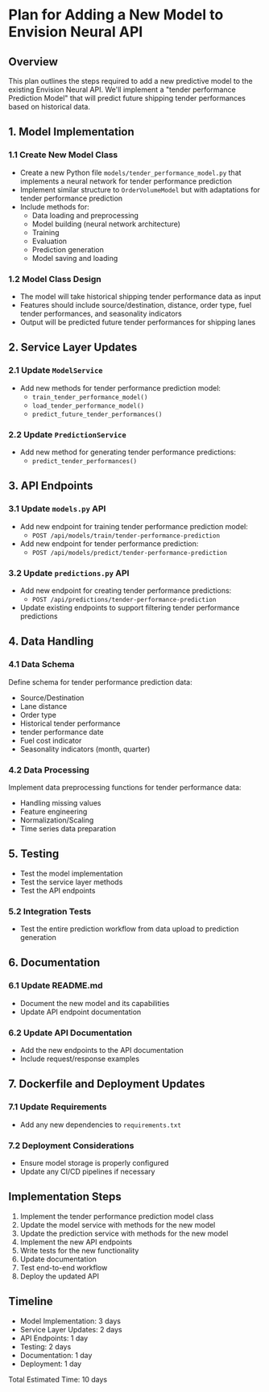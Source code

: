 # Plan for Adding a New Model to Envision Neural API

## Overview
This plan outlines the steps required to add a new predictive model to the existing Envision Neural API. We'll implement a "tender performance Prediction Model" that will predict future shipping tender performances based on historical data.

## 1. Model Implementation

### 1.1 Create New Model Class
- Create a new Python file `models/tender_performance_model.py` that implements a neural network for tender performance prediction
- Implement similar structure to `OrderVolumeModel` but with adaptations for tender performance prediction
- Include methods for:
  - Data loading and preprocessing
  - Model building (neural network architecture)
  - Training
  - Evaluation
  - Prediction generation
  - Model saving and loading

### 1.2 Model Class Design
- The model will take historical shipping tender performance data as input
- Features should include source/destination, distance, order type, fuel tender performances, and seasonality indicators
- Output will be predicted future tender performances for shipping lanes

## 2. Service Layer Updates

### 2.1 Update `ModelService`
- Add new methods for tender performance prediction model:
  - `train_tender_performance_model()`
  - `load_tender_performance_model()`
  - `predict_future_tender_performances()`

### 2.2 Update `PredictionService`
- Add new method for generating tender performance predictions:
  - `predict_tender_performances()`

## 3. API Endpoints

### 3.1 Update `models.py` API
- Add new endpoint for training tender performance prediction model:
  - `POST /api/models/train/tender-performance-prediction`
- Add new endpoint for tender performance prediction:
  - `POST /api/models/predict/tender-performance-prediction`

### 3.2 Update `predictions.py` API
- Add new endpoint for creating tender performance predictions:
  - `POST /api/predictions/tender-performance-prediction`
- Update existing endpoints to support filtering tender performance predictions

## 4. Data Handling

### 4.1 Data Schema
Define schema for tender performance prediction data:
- Source/Destination
- Lane distance
- Order type
- Historical tender performance
- tender performance date
- Fuel cost indicator
- Seasonality indicators (month, quarter)

### 4.2 Data Processing
Implement data preprocessing functions for tender performance data:
- Handling missing values
- Feature engineering
- Normalization/Scaling
- Time series data preparation

## 5. Testing

- Test the model implementation
- Test the service layer methods
- Test the API endpoints

### 5.2 Integration Tests
- Test the entire prediction workflow from data upload to prediction generation

## 6. Documentation

### 6.1 Update README.md
- Document the new model and its capabilities
- Update API endpoint documentation

### 6.2 Update API Documentation
- Add the new endpoints to the API documentation
- Include request/response examples

## 7. Dockerfile and Deployment Updates

### 7.1 Update Requirements
- Add any new dependencies to `requirements.txt`

### 7.2 Deployment Considerations
- Ensure model storage is properly configured
- Update any CI/CD pipelines if necessary

## Implementation Steps

1. Implement the tender performance prediction model class
2. Update the model service with methods for the new model
3. Update the prediction service with methods for the new model
4. Implement the new API endpoints
5. Write tests for the new functionality
6. Update documentation
7. Test end-to-end workflow
8. Deploy the updated API

## Timeline
- Model Implementation: 3 days
- Service Layer Updates: 2 days
- API Endpoints: 1 day
- Testing: 2 days
- Documentation: 1 day
- Deployment: 1 day

Total Estimated Time: 10 days 